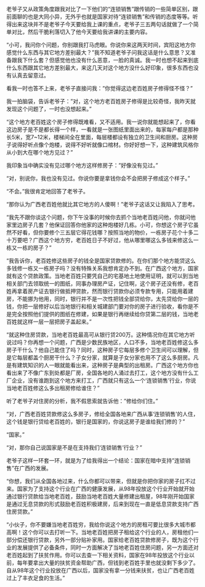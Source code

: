 老爷子又从政策角度跟我对比了一下他们的“连锁销售”跟传销的一些简单区别，跟前面聊的也是大同小异，无外乎也就是国家对待“连锁销售”和传销的态度等等。听得出来这块并不是老爷子今天要给我上课的重点，老爷子三五两句话就做了一个简单对比，然后干脆利落切入了他今天要给我讲课的主要内容。

“小可，我问你个问题，你别跟我打马虎眼。你说你来这两天时间，宾阳这地方你感觉什么东西与其它地方差别最大？”我不知道老爷子问我这话是什么意思？又准备跟我下什么套？但感觉他也没有什么恶意，一脸的真诚。我一时也想不起来到底什么东西跟其它地方差别最大，来这几天对这个地方没什么好印象，很多东西也没有认真去留意过。

看我一时也答不上来，老爷子直接问我：”你觉得这边老百姓房子修得怪不怪？”

我一拍脑袋，告诉老爷子：”对，这个地方老百姓房子修得是比较奇怪，我昨天就发现这个问题了，一时也没想起来。”

“这个地方老百姓这个房子修得既难看，又不适用。我一说你就能想起来了，你看这边房子是不是都长得一个样，一看就是一张图纸里面出来的，每家每户都是那种长5米，宽7~12米，楼梯间全在里面，每层楼都设有独立的卫生间和厨房。这种房子说得好听点像个炮楼，说得不好听就像口棺材。你好好想一下，这种建筑风格你从小到大在哪个地方见过？”

我印象当中确实没有见过哪个地方这样修房子：”好像没有见过。”

“对，别说你，我也没有见过。你说你要是拿钱你会不会把房子修成这个样子。”

“不会。”我很肯定地回答了老爷子。

“那你认为广西老百姓他就比其它地方的人傻啊！”老爷子这话又让我陷入了思考。

“我先不跟你谈这个问题，你下午没事的时候你去抓个当地老百姓问他，你就问他家里边房子几套？他保证回答你他家的这种炮楼好几栋。小可，你想这个房子它虽然不好看，但你要修个三五层它得花钱哪？按照当地的物价，一栋房子花个十多二十万要吧？广西这个地方穷，老百姓日子不好过，他从哪里哪这么多钱来修这么一栋又一栋的房子？”

“我告诉你，老百姓修这些房子的钱全是国家贷款修的。在你们那个地方能贷这么多钱修一栋又一栋房子吗？没有特殊关系我想肯定办不到。在广西这个地方，国家就有这个贷款政策。当地老百姓只要凭自己的宅基地土地使用证明，就可以到当地相关部门去领取统一的图纸，同事办理房产证，记住啊，这个房子还没有修，老百姓再拿着房产证去银行做抵押贷款，然而银行贷款你必须专款专用，只能用着建房，不能挪为他用，同时，银行并不是一次性把钱全部贷给你，太先贷给你一层的钱，你把一层修好以后当地银行和相关城建部门要对你的房子进行验收，看你是不是完全按照他们提供的图纸在修建，如果是银行再继续给你贷第二层的钱，当地老百姓就这样一层一层把房子盖起来。”

“就这种住房贷款，当地老百姓最高可从银行贷200万。这种情况你在其它地方听说过吗？你再想一个问题，广西是少数民族地区，人口不多，当地老百姓修这么多房子干什么？他自己能住了吗？同时，这种房子它每层多修个卫生间可以理解，但是它每层都盖个厨房干什么？子女分家，就算是子女分家也用不了这么多厨房。凡是有建筑知识的人一眼就能看出来，这种房子是典型的出租房。广西这个地方你也看出来了不像广东到处都是厂房，全国各地的人涌过去打工，这个地方没有什么工厂企业，没有谁跑到这个地方来打工，广西就只有这么一个‘连锁销售’行业，你说当地老百姓修这么多出租房修给谁住？”

听了老爷子对住房的分析，我不假思索就告诉他：”修给你们住。”

“对，广西老百姓贷款修这么多房子，修给全国各地来广西从事‘连锁销售’的人住，这个钱是银行贷给老百姓的，银行是国家的，你说这房子是谁给我们修的？”

“国家。”

“对，那你自己说国家是不是在支持我们‘连锁销售’行业？”

老爷子这样一环套一环，就是为了给我得出一个结论：国家在暗中支持”连锁销售”在广西的发展。

“你想，我们从全国各地过来，什么你都可以带来，但就是你把你家的房子扛不过来。国家为了支持这个行业在广西的健康发展，从98年投放这个行业开始就开始通过银行贷款给当地老百姓，鼓励当地老百姓大量修建出租屋，98年刚开始国家是通过无息贷款的形式鼓励老百姓积极建房，后来到现在一直是低息贷款支持广西住房贷款。”

“小伙子，你不要嫌当地老百姓穷，我给你说这个地方的房租可要比很多大城市都高啊！这个你可以去打听一下。当地老百姓把房子租给这个行业的人，房租他们一部分偿还银行贷款，另外一部分贴补家用。国家给老百姓贷款修房子，既为这个行业的发展提供了必备条件，同时一方面解决了当地老百姓住房问题，另一方面还对老百姓起到了扶贫作用。你可以去查一下相关资料，国家在98年投放这个行业以前，每年要拿出大量的扶贫资金帮助广西，但钱到老百姓手里也就没剩下多少了。自从98年这个行业投放在广西以后，国家没有拿一分钱来扶贫，也让广西老百姓过上了丰衣足食的生活。”

